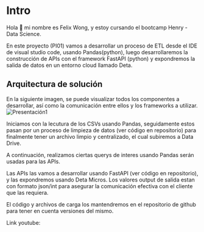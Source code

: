 # Intro
Hola 👋 mi nombre es Felix Wong, y estoy cursando el bootcamp Henry - Data Science.

En este proyecto (PI01) vamos a desarrollar un proceso de ETL desde el IDE de visual studio code, usando Pandas(python), luego desarrollaremos la construcción de APIs con el framework FastAPI (python) y expondremos la salida de datos en un entorno cloud llamado Deta.

## Arquitectura de solución

En la siguiente imagen, se puede visualizar todos los componentes a desarrollar, así como la comunicación entre ellos y los frameworks a utilizar.
![Presentación1](https://user-images.githubusercontent.com/97036778/213478667-f26f0ea9-9648-45f5-aa5a-2abd87f70f73.jpg)

Iniciamos con la lecutura de los CSVs usando Pandas, seguidamente estos pasan por un proceso de limpieza de datos (ver código en repositorio) para finalmente tener un archivo limpio y centralizado, el cual subiremos a Data Drive.

A continuación, realizamos ciertas querys de interes usando Pandas serán usadas para las APIs.

Las APIs las vamos a desarrollar usando FastAPI (ver código en repositorio), y las expondremos usando Deta Micros. Los valores output de salida estan con formato json/int para asegurar la comunicación efectiva con el cliente que las requiera.

El código y archivos de carga los mantendremos en el repositorio de github para tener en cuenta versiones del mismo.

Link youtube: <link>
